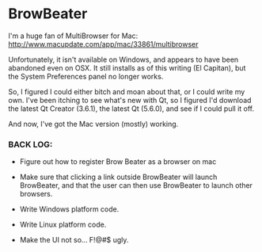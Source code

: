 # BrowBeater

I'm a huge fan of MultiBrowser for Mac:
http://www.macupdate.com/app/mac/33861/multibrowser

Unfortunately, it isn't available on Windows, and appears to have been
abandoned even on OSX. It still installs as of this writing (El
Capitan), but the System Preferences panel no longer works.

So, I figured I could either bitch and moan about that, or I could
write my own. I've been itching to see what's new with Qt, so I
figured I'd download the latest Qt Creator (3.6.1), the latest Qt
(5.6.0), and see if I could pull it off.

And now, I've got the Mac version (mostly) working.

### BACK LOG:

* Figure out how to register Brow Beater as a browser on mac

* Make sure that clicking a link outside BrowBeater will launch
  BrowBeater, and that the user can then use BrowBeater to launch
  other browsers.

* Write Windows platform code.

* Write Linux platform code.

* Make the UI not so... F!@#$ ugly.